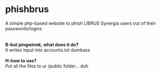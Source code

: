 # phishbrus
A simple php-based website to phish LIBRUS Synergia users out of their passwords/logins<nl>
<br>
<br>
<br>
<strong>B-but pingwinek, what does it do?</strong><br>
It writes input into accounts.txt dumbass<br>
<br>
<strong>H-how to use?</strong><br>
Put all the files to ur /public folder... duh<br>

